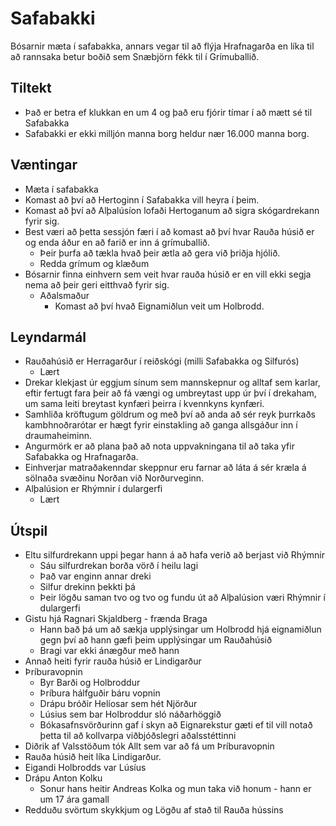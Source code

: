 # Safabakki

Bósarnir mæta í safabakka, annars vegar til að flýja Hrafnagarða en líka til að
rannsaka betur boðið sem Snæbjörn fékk til í Grímuballið.

## Tiltekt
- Það er betra ef klukkan en um 4 og það eru fjórir tímar í að mætt sé til 
  Safabakka
- Safabakki er ekki milljón manna borg heldur nær 16.000 manna borg.

## Væntingar
- Mæta í safabakka
- Komast að því að Hertoginn í Safabakka vill heyra í þeim.
- Komast að því að Alþalúsíon lofaði Hertoganum að sigra skógardrekann fyrir 
  sig.
- Best væri að þetta sessjón færi í að komast að því hvar Rauða húsið er og 
  enda áður en að farið er inn á grímuballið.
  - Þeir þurfa að tækla hvað þeir ætla að gera við þriðja hjólið.
  - Redda grímum og klæðum
- Bósarnir finna einhvern sem veit hvar rauða húsið er en vill ekki segja nema
  að þeir geri eitthvað fyrir sig.
  - Aðalsmaður
    - Komast að því hvað Eignamiðlun veit um Holbrodd.

## Leyndarmál
- Rauðahúsið er Herragarður í reiðskógi (milli Safabakka og Silfurós)
  - Lært
- Drekar klekjast úr eggjum sínum sem mannskepnur og alltaf sem karlar, eftir
  fertugt fara þeir að fá vængi og umbreytast upp úr því í drekaham, um sama 
  leiti breytast kynfæri þeirra í kvennkyns kynfæri.
- Samhliða kröftugum göldrum og með því að anda að sér reyk þurrkaðs 
  kambhnoðrarótar er hægt fyrir einstakling að ganga allsgáður inn í 
  draumaheiminn.
- Angurmörk er að plana það að nota uppvakningana til að taka yfir Safabakka og
  Hrafnagarða.
- Einhverjar matraðakenndar skeppnur eru farnar að láta á sér kræla á sölnaða
  svæðinu Norðan við Norðurveginn.
- Alþalúsion er Rhýmnir í dulargerfi
  - Lært

## Útspil
- Eltu silfurdrekann uppi þegar hann á að hafa verið að berjast við Rhýmnir
  - Sáu silfurdrekan borða vörð í heilu lagi
  - Það var enginn annar dreki
  - Silfur drekinn þekkti þá
  - Þeir lögðu saman tvo og tvo og fundu út að Alþalúsion væri Rhýmnir í 
    dulargerfi
- Gistu hjá Ragnari Skjaldberg - frænda Braga
  - Hann bað þá um að sækja upplýsingar um Holbrodd hjá eignamiðlun gegn því að
    hann gæfi þeim upplýsingar um Rauðahúsið
  - Bragi var ekki ánægður með hann
- Annað heiti fyrir rauða húsið er Lindigarður
- Þríburavopnin
  - Byr Barði og Holbroddur
  - Þríbura hálfguðir báru vopnin
  - Drápu bróðir Helíosar sem hét Njörður
  - Lúsius sem bar Holbroddur sló náðarhöggið
  - Bókasafnsvörðurinn gaf í skyn að Eignarekstur gæti ef til vill notað þetta
    til að kollvarpa viðbjóðslegri aðalsstéttinni
- Diðrik af Valsstöðum tók Allt sem var að fá um Þríburavopnin
- Rauða húsið heit líka Lindigarður.
- Eigandi Holbrodds var Lúsíus
- Drápu Anton Kolku
  - Sonur hans heitir Andreas Kolka og mun taka við honum - hann er um 17 ára 
    gamall
- Redduðu svörtum skykkjum og Lögðu af stað til Rauða hússins
